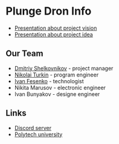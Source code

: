 # Plunge Dron Info

* [Presentation about project vision](https://github.com/PolyPlunge/pdinfo/blob/main/project_image.pdf)
* [Presentation about project idea](https://github.com/PolyPlunge/pdinfo/blob/main/product_idea.pdf)

## Our Team

* [Dmitriy Shelkovnikov](https://github.com/dimkashelk) - project manager
* [Nikolai Turkin](https://github.com/urlagushka) - program engineer
* [Ivan Fesenko](https://github.com/Fesen-chel) - technologist
* Nikita Marusov - electronic engineer
* Ivan Bunyakov - designe engineer

## Links
* [Discord server](https://discord.gg/Xr9fZ7e5)
* [Polytech university](https://english.spbstu.ru/)
